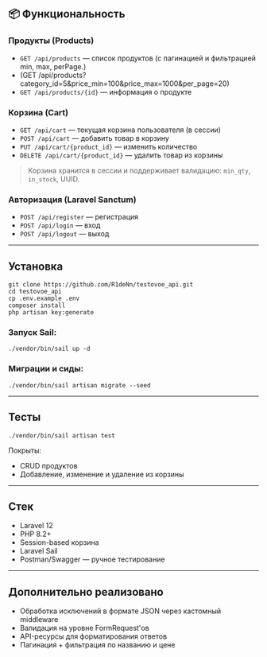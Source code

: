
## 📦 Функциональность

### Продукты (Products)
- `GET /api/products` — список продуктов (с пагинацией и фильтрацией min, max, perPage.)
- (GET /api/products?category_id=5&price_min=100&price_max=1000&per_page=20)
- `GET /api/products/{id}` — информация о продукте

### Корзина (Cart)
- `GET /api/cart` — текущая корзина пользователя (в сессии)
- `POST /api/cart` — добавить товар в корзину
- `PUT /api/cart/{product_id}` — изменить количество
- `DELETE /api/cart/{product_id}` — удалить товар из корзины

> Корзина хранится в сессии и поддерживает валидацию: `min_qty`, `in_stock`, UUID.

### Авторизация (Laravel Sanctum)
- `POST /api/register` — регистрация
- `POST /api/login` — вход
- `POST /api/logout` — выход

---

## Установка

```
git clone https://github.com/R1deNn/testovoe_api.git
cd testovoe_api
cp .env.example .env
composer install
php artisan key:generate
```

### Запуск Sail:
```
./vendor/bin/sail up -d
```

### Миграции и сиды:
```
./vendor/bin/sail artisan migrate --seed
```

---

## Тесты

```
./vendor/bin/sail artisan test
```

Покрыты:
- CRUD продуктов
- Добавление, изменение и удаление из корзины

---

## Стек

- Laravel 12
- PHP 8.2+
- Session-based корзина
- Laravel Sail
- Postman/Swagger — ручное тестирование

---

## Дополнительно реализовано

- Обработка исключений в формате JSON через кастомный middleware
- Валидация на уровне FormRequest'ов
- API-ресурсы для форматирования ответов
- Пагинация + фильтрация по названию и цене
